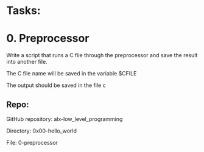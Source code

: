 # Tasks:

# 0. Preprocessor
Write a script that runs a C file through the preprocessor and save the result into another file.

The C file name will be saved in the variable $CFILE

The output should be saved in the file c

## Repo:

GitHub repository: alx-low_level_programming

Directory: 0x00-hello_world

File: 0-preprocessor

